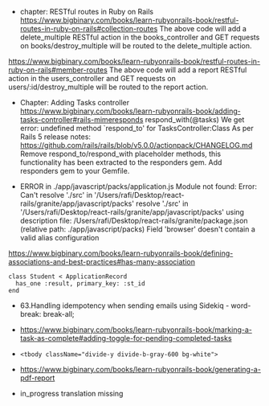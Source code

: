 - chapter: RESTful routes in Ruby on Rails
https://www.bigbinary.com/books/learn-rubyonrails-book/restful-routes-in-ruby-on-rails#collection-routes
The above code will add a delete_multiple RESTful action in the books_controller
and GET requests on books/destroy_multiple will be routed to the delete_multiple
action.

https://www.bigbinary.com/books/learn-rubyonrails-book/restful-routes-in-ruby-on-rails#member-routes
The above code will add a report RESTful action in the users_controller and GET
requests on users/:id/destroy_multiple will be routed to the report action.

- Chapter: Adding Tasks controller
https://www.bigbinary.com/books/learn-rubyonrails-book/adding-tasks-controller#rails-mimeresponds
respond_with(@tasks) We get error: undefined method `respond_to' for
TasksController:Class As per Rails 5 release notes:
https://github.com/rails/rails/blob/v5.0.0/actionpack/CHANGELOG.md Remove
respond_to/respond_with placeholder methods, this functionality has been
extracted to the responders gem. Add responders gem to your Gemfile.

- ERROR in ./app/javascript/packs/application.js Module not found: Error: Can't
resolve './src' in
'/Users/rafi/Desktop/react-rails/granite/app/javascript/packs' resolve './src'
in '/Users/rafi/Desktop/react-rails/granite/app/javascript/packs' using
description file: /Users/rafi/Desktop/react-rails/granite/package.json (relative
path: ./app/javascript/packs) Field 'browser' doesn't contain a valid alias
configuration

https://www.bigbinary.com/books/learn-rubyonrails-book/defining-associations-and-best-practices#has-many-association

```
class Student < ApplicationRecord
  has_one :result, primary_key: :st_id
end
```

- 63.Handling idempotency when sending emails using Sidekiq - word-break: break-all;

- https://www.bigbinary.com/books/learn-rubyonrails-book/marking-a-task-as-complete#adding-toggle-for-pending-completed-tasks
-     <tbody className="divide-y divide-b-gray-600 bg-white">


- https://www.bigbinary.com/books/learn-rubyonrails-book/generating-a-pdf-report
- in_progress translation missing
